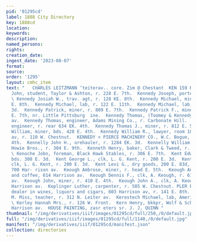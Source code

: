```yaml
---
pid: '01295cd'
label: 1888 City Directory
key: 1888cd
location: 
keywords: 
description: 
named_persons: 
rights: 
creation_date: 
ingest_date: '2023-08-07'
format: 
source: 
order: '1295'
layout: cmhc_item
text: "   CHARLES LEITZMANN ‘teiterav.. core. Zim @ Chestant  KEN 159 KER     Kennedy
  John, student, Taylor & Ashton, r. 228 E. 7th.  Kennedy Joseph, porter, Hotel Kitchen.
  \ Kennedy Josiah W., trav. agt, r. 128 KE. 8th.  Kennedy Michael, miner, r. 831
  E. 8th.  Kennedy Michael, lab, r. 122 E. 11th.  Kennedy Michael, lab, bds. 141 E.
  3d.  Kennedy Patrick, miner, r. 809 E. 7th.  Kennedy Patrick F., miner, r. head
  E. 7th, nr. Little Pittsburg  ine.  Kennedy Thomas, (Toomey & Kennedy,) r. 320 Harrison
  av.  Kennedy Thomas, engineer, Adams Mining Co., r. Carbonate Hill.  Kennedy Thomas,
  engineer, r. rear 634 EK. 4th.  Kennedy Thomas J., miner, r. 812 E. 5th.  Kennedy
  William, miner, bds. 428 E. 4th.  Kennedy William R., lawyer, room 10, 601 Harrison
  av, r. 110 W. Chestnut.  KENNEDY < PIERCE MACHINERY CO., W.C. Bogue, agt, 106 EK.
  4th.  Kennelly John H., orehauler, r. 1284 EK. 3d.  Kennelly William A., teamster,
  Howie Bros., r. 304 E. 9th.  Kenneth Henry, baker, Clark & Tweed, r. 138 W. 2d.
  \ Kenoche Jobn, foreman, Black Hawk Stables, r. 306 E. 7th.  Kent Edward, miner,
  bds. 308 E. 3d.  Kent George L., clk, L. G. Kent, r. 200 E. 3d.  Kent Hollis S.,
  clk, L. G. Kent, r. 200 E. 3d.  Kent Levi G., dry goods, 200 E. 83d, and furniture,
  700 Har- rison av.  Keough Ambrose, miner, r. head E. 5th.  Keough Anthony, teas
  and coffee, 614 Harrison av.  Keough Dennis F., clk, A. Keough, r. 614 Harrison
  av.  Keough John, miner, r. 410 E. 4th.  Keough John A., clk, A. Keough, r. 614
  Harrison av.  Keplinger Luther, carpenter, r. 505 W. Chestnut. PLER E., wholesale
  dealer in wines, liquors and cigars, 603 Harrison av, r. 141 E. 8th.  Kerbach Clara
  M. Miss, teacher, r. 312 N. Leiter av.  Kerestech Michael, lab, American Smelter.
  \ Kerley Hannah Mrs., r. 126 W. Front.  Kern Henry, bkkpr, Wolf & Schayer, r. 424
  Harrison av.  HOUSE PAINTING, zasr eters sr. J. J, QUINN "
thumbnail: "/img/derivatives/iiif/images/01295cd/full/250,/0/default.jpg"
full: "/img/derivatives/iiif/images/01295cd/full/1140,/0/default.jpg"
manifest: "/img/derivatives/iiif/01295cd/manifest.json"
collection: directories
---
```

